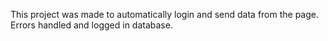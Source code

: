 This project was made to automatically login and send data from the page. Errors handled and logged in database.
